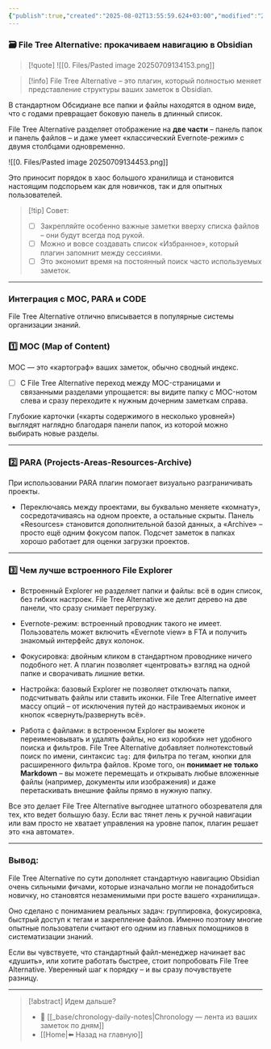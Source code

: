 ```yaml
---
{"publish":true,"created":"2025-08-02T13:55:59.624+03:00","modified":"2025-08-02T13:55:59.632+03:00","cssclasses":""}
---
```


### 🗃️ File Tree Alternative: прокачиваем навигацию в Obsidian

>[!quote] ![[0. Files/Pasted image 20250709134153.png]]

>[!info] File Tree Alternative 
>– это плагин, который полностью меняет представление структуры ваших заметок в Obsidian. 

В стандартном Обсидиане все папки и файлы находятся в одном виде, что с годами превращает боковую панель в длинный список. 

File Tree Alternative разделяет отображение на **две части** – панель папок и панель файлов – и даже умеет «классический Evernote-режим» с двумя столбцами одновременно. 

![[0. Files/Pasted image 20250709134453.png]]

Это приносит порядок в хаос большого хранилища и становится настоящим подспорьем как для новичков, так и для опытных пользователей.


>[!tip] Совет: 
>- [ ] Закрепляйте особенно важные заметки вверху списка файлов – они будут всегда под рукой. 
>- [ ] Можно и вовсе создавать список «Избранное», который плагин запомнит между сессиями. 
>- [ ] Это экономит время на постоянный поиск часто используемых заметок.

---
### Интеграция с MOC, PARA и CODE

File Tree Alternative отлично вписывается в популярные системы организации знаний.

### 1️⃣ MOC (Map of Content)

MOC — это «картограф» ваших заметок, обычно сводный индекс. 

- [ ] С File Tree Alternative переход между MOC-страницами и связанными разделами упрощается: вы видите папку с MOC-нотом слева и сразу переходите к нужным дочерним заметкам справа. 

Глубокие карточки («карты содержимого в несколько уровней») выглядят наглядно благодаря панели папок, из которой можно выбирать новые разделы.

---

### 2️⃣ PARA (Projects-Areas-Resources-Archive) 

При использовании PARA плагин помогает визуально разграничивать проекты. 

 - Переключаясь между проектами, вы буквально меняете «комнату», сосредотачиваясь на одном проекте, а остальные скрыты. Панель «Resources» становится дополнительной базой данных, а «Archive» – просто ещё одним фокусом папок. Подсчет заметок в папках хорошо работает для оценки загрузки проектов.

---
### 3️⃣ Чем лучше встроенного File Explorer

- Встроенный Explorer не разделяет папки и файлы: всё в один список, без гибких настроек. File Tree Alternative же делит дерево на две панели, что сразу снимает перегрузку.
    
- Evernote-режим: встроенный проводник такого не имеет. Пользователь может включить «Evernote view» в FTA и получить знакомый интерфейс двух колонок.
    
- Фокусировка: двойным кликом в стандартном проводнике ничего подобного нет. А плагин позволяет «центровать» взгляд на одной папке и сворачивать лишние ветки.
    
- Настройка: базовый Explorer не позволяет отключать папки, подсчитывать файлы или ставить иконки. File Tree Alternative имеет массу опций – от исключения путей до настраиваемых иконок и кнопок «свернуть/развернуть всё».
    
- Работа с файлами: в встроенном Explorer вы можете переименовывать и удалять файлы, но «из коробки» нет удобного поиска и фильтров. File Tree Alternative добавляет полнотекстовый поиск по имени, синтаксис `tag:` для фильтра по тегам, кнопки для расширенного фильтра файлов. Кроме того, он **понимает не только Markdown** – вы можете перемещать и открывать любые вложенные файлы (например, документы или изображения) и даже перетаскивать внешние файлы прямо в нужную папку.
    

Все это делает File Tree Alternative выгоднее штатного обозревателя для тех, кто ведет большую базу. Если вас тянет лень к ручной навигации или вам просто не хватает управления на уровне папок, плагин решает это «на автомате».

---

### Вывод: 

File Tree Alternative по сути дополняет стандартную навигацию Obsidian очень сильными фичами, которые изначально могли не понадобиться новичку, но становятся незаменимыми при росте вашего «хранилища». 

Оно сделано с пониманием реальных задач: группировка, фокусировка, быстрый доступ к тегам и закрепление файлов. Именно поэтому многие опытные пользователи считают его одним из главных помощников в систематизации знаний.

Если вы чувствуете, что стандартный файл-менеджер начинает вас «душить», или хотите работать быстрее, стоит попробовать File Tree Alternative. Уверенный шаг к порядку – и вы сразу почувствуете разницу.

---
> [!abstract] Идем дальше?
> - 🧠 [[_base/chronology-daily-notes\|Chronology — лента из ваших заметок по дням]]
> - [[Home\|⬅️ Назад на главную]]